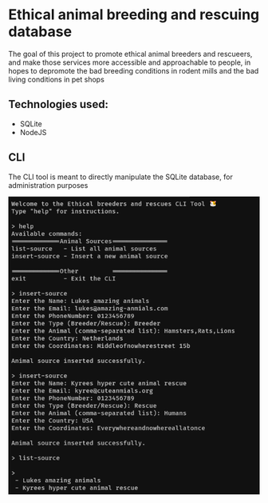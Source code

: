 # Ethical animal breeding and rescuing database
The goal of this project to promote ethical animal breeders and rescueers, and make those services more accessible and approachable to people, in hopes to depromote the bad breeding conditions in rodent mills and the bad living conditions in pet shops

## Technologies used:
 - SQLite
 - NodeJS

## CLI
The CLI tool is meant to directly manipulate the SQLite database, for administration purposes

![CLI Preview](assets/cli.png)